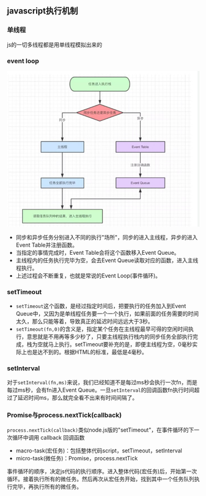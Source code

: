 ## javascript执行机制  

### 单线程
  js的一切多线程都是用单线程模拟出来的

### event loop
![事件循环](./eventloop.jpg)
* 同步和异步任务分别进入不同的执行"场所"，同步的进入主线程，异步的进入Event Table并注册函数。
* 当指定的事情完成时，Event Table会将这个函数移入Event Queue。
* 主线程内的任务执行完毕为空，会去Event Queue读取对应的函数，进入主线程执行。
* 上述过程会不断重复，也就是常说的Event Loop(事件循环)。

### setTimeout

* ```setTimeout```这个函数，是经过指定时间后，把要执行的任务加入到Event Queue中，又因为是单线程任务要一个一个执行，如果前面的任务需要的时间太久，那么只能等着，导致真正的延迟时间远远大于3秒。
* ```setTimeout(fn,0)```的含义是，指定某个任务在主线程最早可得的空闲时间执行，意思就是不用再等多少秒了，只要主线程执行栈内的同步任务全部执行完成，栈为空就马上执行。setTimeout要补充的是，即便主线程为空，0毫秒实际上也是达不到的。根据HTML的标准，最低是4毫秒。

### setInterval
对于```setInterval(fn,ms)```来说，我们已经知道不是每过ms秒会执行一次fn，而是每过ms秒，会有fn进入Event Queue。一旦```setInterval```的回调函数fn执行时间超过了延迟时间ms，那么就完全看不出来有时间间隔了。

### Promise与process.nextTick(callback)
```process.nextTick(callback)```类似node.js版的"setTimeout"，在事件循环的下一次循环中调用 callback 回调函数  
* macro-task(宏任务)：包括整体代码script，setTimeout，setInterval
* micro-task(微任务)：Promise，process.nextTick

事件循环的顺序，决定js代码的执行顺序。进入整体代码(宏任务)后，开始第一次循环。接着执行所有的微任务。然后再次从宏任务开始，找到其中一个任务队列执行完毕，再执行所有的微任务。